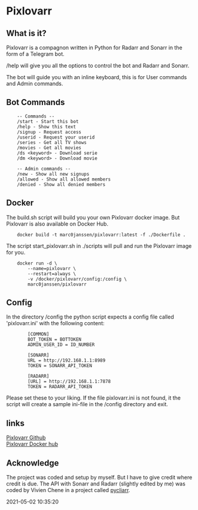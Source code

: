 # Pixlovarr

## What is it?

Pixlovarr is a compagnon written in Python for Radarr and Sonarr in the form of a Telegram bot.

/help will give you all the options to control the bot and Radarr and Sonarr.

The bot will guide you with an inline keyboard, this is for User commands and Admin commands.

## Bot Commands

        -- Commands --
        /start - Start this bot
        /help - Show this text
        /signup - Request access
        /userid - Request your userid
        /series - Get all TV shows
        /movies - Get all movies
        /ds <keyword> - Download serie
        /dm <keyword> - Download movie

        -- Admin commands --
        /new - Show all new signups
        /allowed - Show all allowed members
        /denied - Show all denied members

## Docker

The build.sh script will build you your own Pixlovarr docker image. But Pixlovarr is also available on Docker Hub.

        docker build -t marc0janssen/pixlovarr:latest -f ./Dockerfile .

The script start_pixlovarr.sh in ./scripts will pull and run the Pixlovarr image for you.

        docker run -d \
            --name=pixlovarr \
            --restart=always \
            -v /docker/pixlovarr/config:/config \
            marc0janssen/pixlovarr

## Config

In the directory /config the python script expects a config file called 'pixlovarr.ini' with the following content:

            [COMMON]
            BOT_TOKEN = BOTTOKEN
            ADMIN_USER_ID = ID_NUMBER

            [SONARR]
            URL = http://192.168.1.1:8989
            TOKEN = SONARR_API_TOKEN

            [RADARR]
            [URL] = http://192.168.1.1:7878
            TOKEN = RADARR_API_TOKEN

Please set these to your liking. If the file pixlovarr.ini is not found, it the script will create a sample ini-file in the /config directory and exit.

## links

[Pixlovarr Github](https://github.com/marc0janssen/pixlovarr) \
[Pixlovarr Docker hub](https://hub.docker.com/r/marc0janssen/pixlovarr)

## Acknowledge

The project was coded and setup by myself. But I have to give credit where credit is due. The API with Sonarr and Radarr (slightly edited by me) was coded by Vivien Chene in a project called [pycliarr](https://github.com/vche/pycliarr).

2021-05-02 10:35:20
